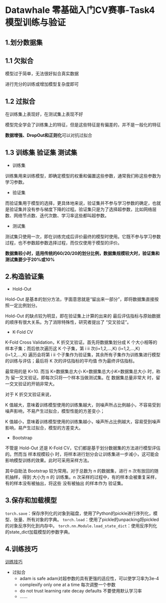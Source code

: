 # Datawhale 零基础入门CV赛事-Task4 模型训练与验证
## 1.划分数据集
## 1.1 欠拟合
模型过于简单，无法很好拟合真实数据

进行充分的训练或增加模型复杂度即可
## 1.2 过拟合
在训练集上表现好，在测试集上表现不好

模型完全学会了训练集上的特征，但是这些特征是有偏差的，并不是一般化的特征

**数据增强、DropOut和正则化**可以对抗过拟合
## 1.3 训练集 验证集 测试集
- 训练集

训练集用来训练模型，即确定模型的权重和偏置这些参数，通常我们称这些参数为学习参数。

- 验证集

而验证集用于模型的选择，更具体地来说，验证集并不参与学习参数的确定，也就是验证集并没有参与梯度下降的过程。验证集只是为了选择超参数，比如网络层数、网络节点数、迭代次数、学习率这些都叫超参数。

- 测试集

测试集只使用一次，即在训练完成后评价最终的模型时使用。它既不参与学习参数过程，也不参数超参数选择过程，而仅仅使用于模型的评价。 

**数据集较小时，适用传统的60/20/20的划分比例，数据集规模较大时，验证集和测试集要少于20%或10%**

## 2.构造验证集
- Hold-Out

Hold-Out 是基本的划分方法，字面意思就是“留出来一部分”，即将数据集直接按照一定比例划分。

Hold-Out 的缺点较为明显，即在验证集上计算的出来的 最后评估指标与原始数据的顺序有很大关系。为了消除特殊性，研究者提出了 “交叉验证”。

- K-Fold CV

K-Fold Cross Validation，K 折交叉验证。首先将数据集划分成 K 个大小相等的样本子集；而后依次遍历这 K 个子集，第 i ii 次(i=1,2,...,K) (i=1,2,...,K)(i=1,2,...,K) 遍历会将第 i ii 个子集作为验证集，其余所有子集作为训练集进行模型的训练与评估；最后将 K 次的评估指标的平均值 作为最终评估指标。

最常用的是 K=10. 而当 K=数据集总大小 K=数据集总大小K=数据集总大小 时，称为 留一交叉验证。即每次只将一个样本当做测试集。在 数据集总量非常大 时，留一交叉验证的开销非常大。

对于 K 折交叉验证来说，

K 值越大，意味着训练模型使用的训练集越大，则噪声所占比例越小，不容易受到噪声影响，不易产生过拟合，模型性能的方差变小；

K 值越小，意味着训练模型使用的训练集越小，噪声所占比例越大，容易受到噪声影响，易产生过拟合，模型的方差变大。

- Bootstrap

不管是 Hold-Out 还是 K-Fold CV，它们都是基于划分数据集的方法进行模型评估的。然而当 样本规模较小 时，将样本进行划分会让训练集进一步减小，这可能会影响模型训练的效果。此时可采用采样方法。

其中自助法 Bootstrap 较为常用。对于总数为 n 的数据集，进行 n 次有放回的随机抽样，得到 大小为 n 的 训练集。n 次采样的过程中，有的样本会被重复采样，有的样本没有被抽出，将这些 没有被抽出 的样本作为 验证集。

## 3.保存和加载模型
```torch.save```：保存序列化的对象到磁盘，使用了Python的pickle进行序列化，模型、张量、所有对象的字典。
```torch.load```：使用了pickle的unpacking将pickled的对象反序列化到内存中。
```torch.nn.Module.load_state_dict```：使用反序列化的state_dict加载模型的参数字典。
## 4.训练技巧
[训练技巧](http://karpathy.github.io/2019/04/25/recipe/)
- 过拟合
	* adam is safe
	adam对超参数的具有更强的适应性，可以使学习率为3e-4
	* complexify only one at a time
	每次调整一个参数
	* do not trust learning rate decay defaults
	不要使用默认学习率
	* ……
